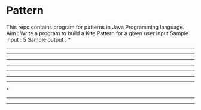 # Pattern
This repo contains program for patterns in Java Programming language.
Aim : Write a program to build a Kite Pattern for a given user input 
Sample input : 5
Sample output : 
    *
   ***
  *****
 *******
*********
 *******
  *****
   ***
    *
   ***
  *****
